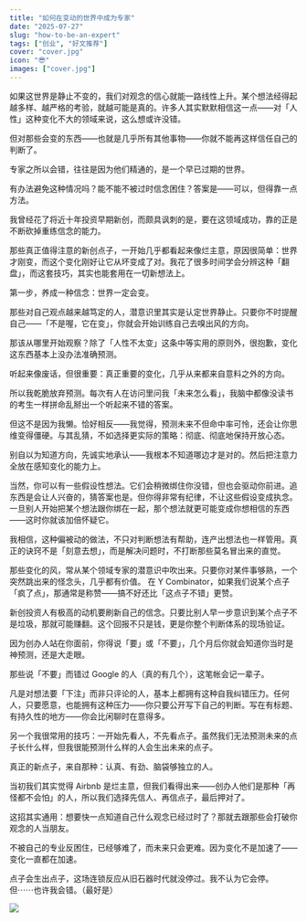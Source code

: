 ```yaml
---
title: "如何在变动的世界中成为专家"
date: "2025-07-27"
slug: "how-to-be-an-expert"
tags: ["创业", "好文推荐"]
cover: "cover.jpg"
icon: "😎"
images: ["cover.jpg"]
---
```

如果这世界是静止不变的，我们对观念的信心就能一路线性上升。某个想法经得起越多样、越严格的考验，就越可能是真的。许多人其实默默相信这一点——对「人性」这种变化不大的领域来说，这么想或许没错。



但对那些会变的东西——也就是几乎所有其他事物——你就不能再这样信任自己的判断了。



专家之所以会错，往往是因为他们精通的，是一个早已过期的世界。



有办法避免这种情况吗？能不能不被过时信念困住？答案是——可以，但得靠一点方法。



我曾经花了将近十年投资早期新创，而颇具讽刺的是，要在这领域成功，靠的正是不断砍掉重练信念的能力。



那些真正值得注意的新创点子，一开始几乎都看起来像烂主意，原因很简单：世界才刚变，而这个变化刚好让它从坏变成了对。我花了很多时间学会分辨这种「翻盘」，而这套技巧，其实也能套用在一切新想法上。



第一步，养成一种信念：世界一定会变。



那些对自己观点越来越笃定的人，潜意识里其实是认定世界静止。只要你不时提醒自己——「不是喔，它在变」，你就会开始训练自己去嗅出风的方向。



那该从哪里开始观察？除了「人性不太变」这条中等实用的原则外，很抱歉，变化这东西基本上没办法准确预测。



听起来像废话，但很重要：真正重要的变化，几乎从来都来自意料之外的方向。



所以我乾脆放弃预测。每次有人在访问里问我「未来怎么看」，我脑中都像没读书的考生一样拼命乱掰出一个听起来不错的答案。



但这不是因为我懒。恰好相反——我觉得，预测未来不但命中率可怜，还会让你思维变得僵硬。与其乱猜，不如选择更实际的策略：彻底、彻底地保持开放心态。



别自以为知道方向，先诚实地承认——我根本不知道哪边才是对的。然后把注意力全放在感知变化的能力上。



当然，你可以有一些假设性想法。它们会稍微绑住你没错，但也会驱动你前进。追东西是会让人兴奋的，猜答案也是。但你得非常有纪律，不让这些假设变成执念。
一旦别人开始把某个想法跟你绑在一起，那个想法就更可能变成你想相信的东西——这时你就该加倍怀疑它。



我相信，这种偏被动的做法，不只对判断想法有帮助，连产出想法也一样管用。真正的诀窍不是「刻意去想」，而是解决问题时，不打断那些莫名冒出来的直觉。



那些变化的风，常从某个领域专家的潜意识中吹出来。只要你对某件事够熟，一个突然跳出来的怪念头，几乎都有价值。
在 Y Combinator，如果我们说某个点子「疯了点」，那通常是称赞——搞不好还比「这点子不错」更赞。



新创投资人有极高的动机要刷新自己的信念。只要比别人早一步意识到某个点子不是垃圾，那就可能赚翻。这个回报不只是钱，更是你整个判断体系的现场验证。



因为创办人站在你面前，你得说「要」或「不要」，几个月后你就会知道你当时是神预测，还是大走眼。



那些说「不要」而错过 Google 的人（真的有几个），这笔帐会记一辈子。



凡是对想法要「下注」而非只评论的人，基本上都拥有这种自我纠错压力。任何人，只要愿意，也能拥有这种压力——你只要公开写下自己的判断。写在有标题、有持久性的地方——你会比闲聊时在意得多。



另一个我很常用的技巧：一开始先看人，不先看点子。虽然我们无法预测未来的点子长什么样，但我很能预测什么样的人会生出未来的点子。



真正的新点子，来自那种：认真、有劲、脑袋够独立的人。



当初我们其实觉得 Airbnb 是烂主意，但我们看得出来——创办人他们是那种「再怪都不会怕」的人，所以我们选择先信人、再信点子，最后押对了。



这招其实通用：想要快一点知道自己什么观念已经过时了？那就去跟那些会打破你观念的人当朋友。



不被自己的专业反困住，已经够难了，而未来只会更难。因为变化不是加速了——变化一直都在加速。



点子会生出点子，这场连锁反应从旧石器时代就没停过。我不认为它会停。
但⋯⋯也许我会错。（最好是）




![](https://prod-files-secure.s3.us-west-2.amazonaws.com/112d0858-5090-4d34-a606-b75eb8d65fd2/46476355-9cf3-4e99-9b7a-3531bc426380/1000202064.png?X-Amz-Algorithm=AWS4-HMAC-SHA256&X-Amz-Content-Sha256=UNSIGNED-PAYLOAD&X-Amz-Credential=ASIAZI2LB4664VPESIW3%2F20251001%2Fus-west-2%2Fs3%2Faws4_request&X-Amz-Date=20251001T141352Z&X-Amz-Expires=3600&X-Amz-Security-Token=IQoJb3JpZ2luX2VjEH4aCXVzLXdlc3QtMiJHMEUCIQC%2Fe0AxLTNu9%2BdiLBgiZZbs%2BA6%2FOUwytD5q8BNCHS3juwIgHTDASDOnlqJS6nSx5nv1FiLOy1R0%2BCZEhwcb8bcLR6oq%2FwMIFxAAGgw2Mzc0MjMxODM4MDUiDALvqs1%2FK5DsHsGMcyrcA7PZS2E1HpXeFuos9sRaCska3MDFV85qd3cgZm8pY1DPsop5EKMKEH2Wb9px2i0NpXpYmPgxobiuex3xEvK0XUNd%2Fa0iX3NH%2FcGF7qWYqZudcgg1mizd00OnlClQNF0CYU4KtlmUH48iIiZi9x7szttg5vImeDRZ1%2BC7M6jew4HfG%2BWPv5MkTUf%2Bm5pEjdcYYABrx5YQRn2EvvKSkUbWW9e%2F2KdTj1XiiqLHUqi9NpM%2B797vN6gLl38wWZjh5Z38VMY%2BY6DUfapwmMF83kGn0w%2F6o5%2B1SmaImRAWcTIB2c7j2XldM3BD53ENPIwpB35exMEXAhgrgaV0NP0t%2FBB6JjL1Potsgj32E3pqONqdDvJnFXthCyrvSAc6fmVjlpc6aEEWJBoEOzAeRFpur8PJnHsq004ISBhMkpaGxEarui8hW91pa16FkFIzxu%2FWrlpd%2BAaqO9vI2ss4kVHu2GAYIbreTnQCY9YuKgqjy3ASYpvoxRYX8d53m7y%2F2V5tw9K6WEN8dp13mcuoZ2gOZbBKVGTi7comCA%2BqzJgdXmE03u2Viuq8qG%2FZQCH9SG0C%2B5ER5rZGV%2BPFty8YG7%2BaN2HghnCc1c%2FJ3Z8oNUUOX%2BPGzDhld5HAFzpdGzDHvm3gMNPh9MYGOqUBe0xCXcly37rp8%2F3mdYY4enZA6JzgSIB1oGjunzoCHzDOkSg8tq2zj9NMikRpfpeMK0mpJsgosW4%2FhUQlW%2FWSlROAxITDS5DfyZo7yRNNzR7Sv6Ajrwk%2F0gpOzx1Bl39t4TBrJD0mQpslI6vaV5%2BGuDZx1hQH%2FF9%2FqYwY8nW%2Fa9AD7nDCVqr8GSqaKyttqjN9M3NclbRuMcR0VMplyo9O7o9vRqvY&X-Amz-Signature=71783ac28f3630881424168c5f3fc4bf67978ed839360b568ee2aece46f089e5&X-Amz-SignedHeaders=host&x-amz-checksum-mode=ENABLED&x-id=GetObject)

